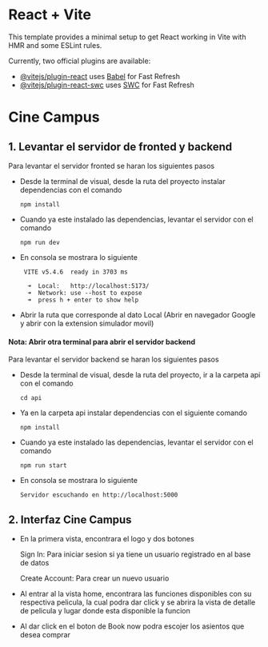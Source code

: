 # React + Vite

This template provides a minimal setup to get React working in Vite with HMR and some ESLint rules.

Currently, two official plugins are available:

- [@vitejs/plugin-react](https://github.com/vitejs/vite-plugin-react/blob/main/packages/plugin-react/README.md) uses [Babel](https://babeljs.io/) for Fast Refresh
- [@vitejs/plugin-react-swc](https://github.com/vitejs/vite-plugin-react-swc) uses [SWC](https://swc.rs/) for Fast Refresh



# Cine Campus

## 1. Levantar el servidor de fronted y backend 

Para levantar el servidor fronted se haran los siguientes pasos 

- Desde la terminal de visual, desde la ruta del proyecto instalar dependencias con el comando 

  ```
  npm install
  ```

- Cuando ya este instalado las dependencias, levantar el servidor con el comando

  ```
  npm run dev
  ```

- En consola se mostrara lo siguiente 

  ```
   VITE v5.4.6  ready in 3703 ms
  
    ➜  Local:   http://localhost:5173/
    ➜  Network: use --host to expose
    ➜  press h + enter to show help
  ```

- Abrir la ruta que corresponde al dato Local (Abrir en navegador Google y abrir  con la extension simulador movil)

#### Nota:  Abrir otra terminal para abrir el servidor backend 

Para levantar el servidor backend se haran los siguientes pasos 

- Desde la terminal de visual, desde la ruta del proyecto, ir a la carpeta api con el comando

  ```
  cd api
  ```

- Ya en la carpeta api instalar dependencias con el siguiente comando

  ```
  npm install
  ```

- Cuando ya este instalado las dependencias, levantar el servidor con el comando

  ```
  npm run start
  ```

- En consola se mostrara lo siguiente 

  ```
  Servidor escuchando en http://localhost:5000
  ```

## 2. Interfaz Cine Campus

- En la primera vista, encontrara el logo y dos botones 

  Sign In: Para iniciar sesion si ya tiene un usuario registrado en al base de datos 

  Create Account: Para crear un nuevo usuario  

- Al entrar al la vista home, encontrara las funciones disponibles con su respectiva pelicula, la cual podra dar click y se abrira la vista de detalle de pelicula y lugar donde esta disponible la funcion

- Al dar click en el boton de Book now podra escojer los asientos que desea comprar

